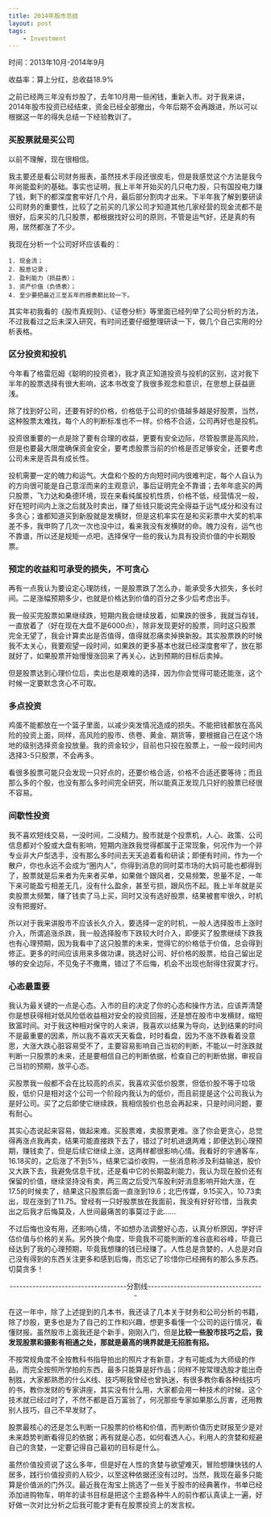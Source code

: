 ```yaml
--- 
title: 2014年股市总结
layout: post
tags: 
    - Investment
---
```

时间：2013年10月-2014年9月

收益率：算上分红，总收益18.9%

之前已经两三年没有炒股了，去年10月用一些闲钱，重新入市。对于我来讲，2014年股市投资已经结束，资金已经全部撤出，今年后期不会再跟进，所以可以根据这一年的得失总结一下经验教训了。

###  买股票就是买公司

以前不理解，现在很相信。

我主要还是看公司财务报表，虽然技术手段还很皮毛，但是我感觉这个方法是我今年尚能盈利的基础。事实也证明，我上半年开始买的几只电力股，只有国投电力赚了钱，剩下的都深度套牢好几个月，最后部分割肉才出来。下半年我了解到要研读公司财务的重要性，比较了之前买的几家公司才知道其他几家经营的现金流都不是很好，后来买的几只股票，都根据找好公司的原则，不管是运气好，还是真的有用，居然都涨了不少。

我现在分析一个公司好坏应该看的：

	1. 现金流；
	2. 股息记录；	
	2. 盈利能力（损益表）；
	3. 资产价值（负债表）；
	4. 至少要把最近三至五年的报表都比较一下。

其实年初我看的《股市真规则》、《证卷分析》等里面已经列举了公司分析的方法，不过我看过之后未深入研究，有时间还要仔细整理研读一下，做几个自己实用的分析表格。

###  区分投资和投机

今年看了格雷厄姆《聪明的投资者》，我才真正知道投资与投机的区别，这对我下半年的股票选择有很大影响，这本书改变了我很多观念和意识，在思想上获益匪浅。

除了找到好公司，还要有好的价格，价格低于公司的价值越多越是好股票，当然，这种股票太难找，每个人的判断标准也不一样。价格不合适，公司再好也是投机。

投资很重要的一点是除了要有合理的收益，更要有安全边际，尽管股票是高风险，但是也要最大限度确保资金安全，要考虑股票当前的价格是否足够安全，还要考虑公司未来是否具有成长性。

投机需要一定的魄力和运气。大盘和个股的方向短时间内很难判定，每个人自认为的方向很可能是自己意淫而来的主观意识，事后证明完全不靠谱；去年年底买的两只股票，飞力达和桑德环境，现在来看纯属投机性质，价格不低，经营情况一般，好在短时间内上涨之后就及时卖出，赚了些钱只能说完全得益于运气成分和没有过多贪心；谁都知道买到新股就是发横财，但是这机率实在是和买彩票中大奖的机率差不多，我申购了几次一次也没中过，看来我没有发横财的命。魄力没有，运气也不靠谱，所以还是规矩一点吧，选择保守一些的我认为具有投资价值的中长期股票。

###  预定的收益和可承受的损失，不可贪心

再有一点我认为要设定心理防线，一是股票跌了怎么办，能承受多大损失，多长时间。二是涨幅预期多少，也就是价格达到价值的百分之多少后考虑出手。

我一般买完股票如果继续跌，短期内我会继续放着，如果跌的很多，我就当存钱，一直放着了（好在现在大盘不是6000点），除非发现更好的股票，同时这只股票完全无望了，我会计算卖出是否值得，值得就忍痛卖掉换新股。其实股票跌的时候我不太关心，我要观望一段时间，如果跌的更多基本也就已经深度套牢了，放在那就好了，如果股票开始慢慢涨回来了再关心，达到预期的目标后卖掉。

但是股票达到心理价位后，卖出也是艰难的选择，因为你会觉得可能还能涨，这个时候一定要默念贪心不可取。

###   多点投资

鸡蛋不能都放在一个篮子里面，以减少突发情况造成的损失。不能把钱都放在高风险的投资上面，同样，高风险的股市、债卷、黄金、期货等，要根据自己在这个场地的级别选择资金投放量。我的资金较少，目前也只投在股票上，一般一段时间内选择3-5只股票，不会再多。

看很多股票可能只会发现一只好点的，还要价格合适，价格不合适还要等待；而且那么多的个股，也没有那么多时间完全研究，所以能真正发现几只好的股票已经很不容易。

###  间歇性投资

我不喜欢短线交易，一没时间，二没精力。股市就是个投票机，人心、政策、公司信息都对个股或大盘有影响，短期内涨跌我觉得都属于正常现象，何况作为一个非专业非大户型选手，没有那么多时间去天天追着看和研读；即便有时间，作为一个散户，你也永远不会成为“圈内人”，你得到消息的同时菜市场的大妈可能也都得到了，股票就是后来者为先来者买单，如果做个跟风者，交易频繁，思量不足，一年下来可能盈亏相差无几，没有什么盈余，甚至亏损，跟风伤不起。我上半年就是买卖股票太频繁，赚了钱卖了马上买，同时又没有选好股票，结果被套牢很久，时机没有把握好。

所以对于我来讲股市不应该长久介入，要选择一定的时机，一般人选择股市上涨时介入，所谓追涨杀跌，我一般选择股市下跌较大时介入，即便买了股票继续下跌我也有心理预期，因为我看中了这只股票的未来，觉得它的价格低于价值，总会得到修正。更多的时间应该用来多做功课，挑选好公司、好价格的股票，给自己留出足够的安全边际，不见兔子不撒鹰，错过了不后悔，机会不出现也耐得住寂寞才行。

###  心态最重要

我认为最关键的一点是心态。入市的目的决定了你的心态和操作方法，应该弄清楚你是想获得相对低风险低收益相对安全的投资回报，还是想在股市中发横财，缩短致富时间。对于我这种相对保守的人来讲，我喜欢以结果为导向，达到结果的时间不是最重要的因素，所以我不喜欢天天看盘，时时看盘，因为不涨不跌看着没意思，大涨大跌心脏容易受不了，主要容易影响自己当初的判断，不能以一时涨跌就判断一只股票的未来，还是要相信自己的判断依据，检查自己的判断依据，审视自己当初的预期，放平心态。

买股票我一般都不会在比较高的点买，我喜欢买低价股票，但低价股不等于垃圾股，低价只是相对这个公司一个阶段内我认为的低价，而且前提是这个公司我认为是好公司。买了之后即使它继续跌，我相信股价也总会再起来，只是时间问题，要有耐心。

其实心态说起来容易，做起来难。买股票难，卖股票更难。涨了你会更贪心，总觉得再涨点我再卖，结果可能直接跌下去了，错过了时机进退两难；即便达到心理预期，赚钱卖了，但是后续它继续上涨，这两样都很影响心情。我看好的宇通客车，16.18买的，之后涨了不到5%，结果它溢价收购，一些消息称涉及利益输送，股价又大跌下去，我避免信息干扰，还是看中它的长期盈利能力，我认为现在股价还有保留的价值，继续坚持没有卖，两三周之后受汽车股利好消息影响开始大涨，在17.5的时候卖了，结果这只股票后面一直涨到19.6；北巴传媒，9.15买入，10.73卖出，现在涨到了11.75。曾经有一只好股票放在我面前，我没有好好珍惜，当我卖出之后我才后悔莫及，人世间最痛苦的事莫过于此……

不过后悔也没有用，还影响心情，不如想办法调整好心态，认真分析原因，学好评估价值与价格的关系。另外换个角度，毕竟我不可能判断的准谷底和谷峰，毕竟已经达到了我的心理预期，毕竟我想赚的钱已经赚了。人性总是贪婪的，人总是对自己没有得到的东西关注更多和感到后悔，而忘记了珍惜你已经拥有的那么多东西。切莫贪多！

<center>

------------------------------------分割线------------------------------------

</center>


在这一年中，除了上述提到的几本书，我还读了几本关于财务和公司分析的书籍，除了炒股，更多也是为了自己的工作和兴趣，想更多看懂一个公司的运行情况，看懂财报。虽然股市上面我还是个新手，刚刚入门，但是**比较一些股市技巧之后，我发现股票和摄影有相通之处，那就是最高的境界就是无招胜有招。**

不按常规角度不全按教科书指导拍出的照片才有新意，才有可能成为大师级的作品，而完全按照所学拍的东西，最多只能算是好作品；同样不按常理选股才能出奇制胜，大家都熟悉的什么K线、技巧啊我曾经也曾执迷，有很多教你看各种线技巧的书，教你发财的专家讲座，其实没有什么用，大家都会用一种技术的时候，这个技术就已经过时了，不然不都是百万富翁了，何况那些专家如果那么厉害，还用教别人技巧，自己不早发财了。

股票最核心的还是怎么判断一只股票的价格和价值，而判断价值历史财报至少是对未来趋势判断看得见的依据；再有就是心态，如何看透人心，利用人的贪婪和规避自己的贪婪，一定要记得自己最初的目标是什么。

虽然价值投资说了这么多年，但是好在人性的贪婪与欲望难灭，冒险想赚快钱的人居多，践行价值投资的人较少，以至这种依据还没有过时。当然，我现在最多只能算是价值派的门外汉。最近我在淘宝上挑选了一些关于股市的经典著作，书单已经添加进购物车，明年的读书目标是把这个主题各种牛人的前作都认真读上一遍，好好做一次对比分析之后我可能才更有在股票投资上的发言权。